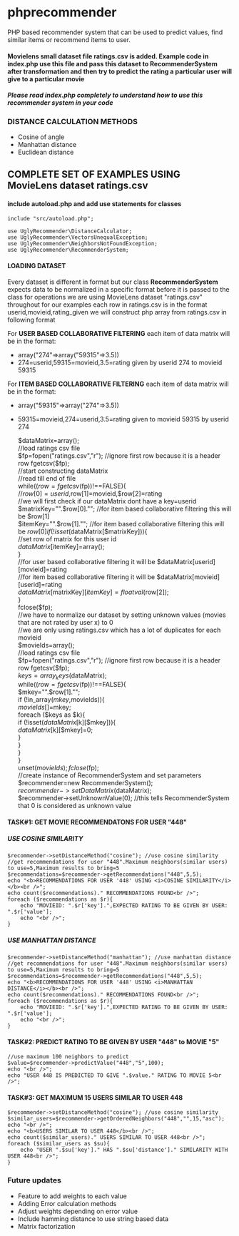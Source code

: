 # phprecommender
PHP based recommender system that can be used to predict values, find similar items or recommend items to user.

#### Movielens small dataset file ratings.csv is added. Example code in index.php use this file and pass this dataset to RecommenderSystem after transformation and then try to predict the rating a particular user will give to a particular movie

##### Please read index.php completely to understand how to use this recommender system in your code

### DISTANCE CALCULATION METHODS
- Cosine of angle
- Manhattan distance
- Euclidean distance

## COMPLETE SET OF EXAMPLES USING MovieLens dataset ratings.csv

#### include autoload.php and add use statements for classes

    include "src/autoload.php";

    use UglyRecommender\DistanceCalculator;
    use UglyRecommender\VectorsUnequalException;
    use UglyRecommender\NeighborsNotFoundException;
    use UglyRecommender\RecommenderSystem;

#### LOADING DATASET

Every dataset is different in format but our class **RecommenderSystem** expects data to be normalized
in a specific format before it is passed to the class for operations
we are using MovieLens dataset "ratings.csv" throughout for our examples
each row in ratings.csv is in the format
userid,movieid,rating_given
we will construct php array from ratings.csv in following format

For **USER BASED COLLABORATIVE FILTERING** each item of data matrix will be in the format:
- array("274"=>array("59315"=>3.5))
- 274=userid,59315=movieid,3.5=rating given by userid 274 to movieid 59315 

For **ITEM BASED COLLABORATIVE FILTERING** each item of data matrix will be in the format:
- array("59315"=>array("274"=>3.5))
- 59315=movieid,274=userid,3.5=rating given to movieid 59315 by userid 274

    $dataMatrix=array();  
    //load ratings csv file  
    $fp=fopen("ratings.csv","r");  
    //ignore first row because it is a header row  
    fgetcsv($fp);  
    //start constructing dataMatrix  
    //read till end of file  
    while(($row=fgetcsv($fp))!==FALSE){  
        //$row[0]=userid,$row[1]=movieid,$row[2]=rating  
        //we will first check if our dataMatrix dont have a key=userid  
        $matrixKey="".$row[0].""; //for item based collaborative filtering this will be $row[1]  
        $itemKey="".$row[1].""; //for item based collaborative filtering this will be $row[0]  
        if (!isset($dataMatrix[$matrixKey])){  
            //set row of matrix for this user id  
            $dataMatrix[$itemKey]=array();  
        }  
        //for user based collaborative filtering it will be $dataMatrix[userid][movieid]=rating  
        //for item based collaborative filtering it will be $dataMatrix[movieid][userid]=rating  
        $dataMatrix[$matrixKey][$itemKey]=floatval($row[2]);  
    }  
    fclose($fp);  
    //we have to normalize our dataset by setting unknown values (movies that are not rated by user x) to 0  
    //we are only using ratings.csv which has a lot of duplicates for each movieid  
    $movieIds=array();  
    //load ratings csv file  
    $fp=fopen("ratings.csv","r");  
    //ignore first row because it is a header row  
    fgetcsv($fp);  
    $keys=array_keys($dataMatrix);  
    while(($row=fgetcsv($fp))!==FALSE){  
        $mkey="".$row[1]."";  
        if (!in_array($mkey,$movieIds)){  
            $movieIds[]=$mkey;  
            foreach ($keys as $k){  
                if (!isset($dataMatrix[$k][$mkey])){  
                    $dataMatrix[$k][$mkey]=0;  
                }  
            }  
        }  
    }  
    unset($movieIds);  
    fclose($fp);  
    //create instance of RecommenderSystem and set parameters  
    $recommender=new RecommenderSystem();  
    $recommender->setDataMatrix($dataMatrix);  
    $recommender->setUnknownValue(0); //this tells RecommenderSystem that 0 is considered as unknown value  

#### TASK#1: GET MOVIE RECOMMENDATONS FOR USER "448"

##### USE COSINE SIMILARITY

    $recommender->setDistanceMethod("cosine"); //use cosine similarity
    //get recommendations for user "448".Maximum neighbors(similar users) to use=5,Maximum results to bring=5
    $recommendations=$recommender->getRecommendations("448",5,5);
    echo "<b>RECOMMENDATIONS FOR USER '448' USING <i>COSINE SIMILARITY</i></b><br />";
    echo count($recommendations)." RECOMMENDATIONS FOUND<br />";
    foreach ($recommendations as $r){
        echo "MOVIEID: ".$r['key'].",EXPECTED RATING TO BE GIVEN BY USER: ".$r['value'];
        echo "<br />";
    }

##### USE MANHATTAN DISTANCE

    $recommender->setDistanceMethod("manhattan"); //use manhattan distance
    //get recommendations for user "448".Maximum neighbors(similar users) to use=5,Maximum results to bring=5
    $recommendations=$recommender->getRecommendations("448",5,5);
    echo "<b>RECOMMENDATIONS FOR USER '448' USING <i>MANHATTAN DISTANCE</i></b><br />";
    echo count($recommendations)." RECOMMENDATIONS FOUND<br />";
    foreach ($recommendations as $r){
        echo "MOVIEID: ".$r['key'].",EXPECTED RATING TO BE GIVEN BY USER: ".$r['value'];
        echo "<br />";
    }

#### TASK#2: PREDICT RATING TO BE GIVEN BY USER "448" to MOVIE "5"
    
    //use maximum 100 neighbors to predict
    $value=$recommender->predictValue("448","5",100);
    echo "<br />";
    echo "USER 448 IS PREDICTED TO GIVE ".$value." RATING TO MOVIE 5<br />";

#### TASK#3: GET MAXIMUM 15 USERS SIMILAR TO USER 448

    $recommender->setDistanceMethod("cosine"); //use cosine similarity
    $similar_users=$recommender->getOrderedNeighbors("448","",15,"asc");
    echo "<br />";
    echo "<b>USERS SIMILAR TO USER 448</b><br />";
    echo count($similar_users)." USERS SIMILAR TO USER 448<br />";
    foreach ($similar_users as $su){
        echo "USER ".$su['key']." HAS ".$su['distance']." SIMILARITY WITH USER 448<br />";
    }


### Future updates
- Feature to add weights to each value
- Adding Error calculation methods
- Adjust weights depending on error value
- Include hamming distance to use string based data
- Matrix factorization
